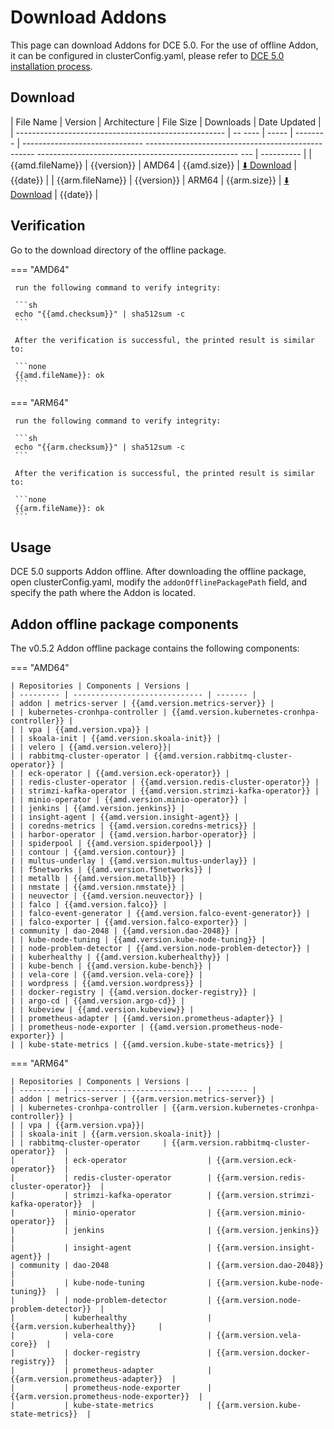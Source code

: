 # Download Addons

This page can download Addons for DCE 5.0.
For the use of offline Addon, it can be configured in clusterConfig.yaml, please refer to [DCE 5.0 installation process](../../install/index.md#_3).

## Download

| File Name | Version | Architecture | File Size | Downloads | Date Updated |
| ---------------------------------------------------- | -- ---- | ----- | -------- | ------------------------------ -------------------------------------------------- -------------------------------------------------- --- | ---------- |
| {{amd.fileName}} | {{version}} | AMD64 | {{amd.size}} | [:arrow_down: Download]({{amd.downloadLink}}) | {{date}} |
| {{arm.fileName}} | {{version}} | ARM64 | {{arm.size}} | [:arrow_down: Download]({{arm.downloadLink}}) | {{date}} |

## Verification

Go to the download directory of the offline package.

=== "AMD64"

     run the following command to verify integrity:

     ```sh
     echo "{{amd.checksum}}" | sha512sum -c
     ```

     After the verification is successful, the printed result is similar to:

     ```none
     {{amd.fileName}}: ok
     ```

=== "ARM64"

     run the following command to verify integrity:

     ```sh
     echo "{{arm.checksum}}" | sha512sum -c
     ```

     After the verification is successful, the printed result is similar to:

     ```none
     {{arm.fileName}}: ok
     ```

## Usage

DCE 5.0 supports Addon offline. After downloading the offline package, open clusterConfig.yaml, modify the `addonOfflinePackagePath` field, and specify the path where the Addon is located.

## Addon offline package components

The v0.5.2 Addon offline package contains the following components:

=== "AMD64"

    | Repositories | Components | Versions |
    | --------- | ----------------------------- | ------- |
    | addon | metrics-server | {{amd.version.metrics-server}} |
    | | kubernetes-cronhpa-controller | {{amd.version.kubernetes-cronhpa-controller}} |
    | | vpa | {{amd.version.vpa}} |
    | | skoala-init | {{amd.version.skoala-init}} |
    | | velero | {{amd.version.velero}}|
    | | rabbitmq-cluster-operator | {{amd.version.rabbitmq-cluster-operator}} |
    | | eck-operator | {{amd.version.eck-operator}} |
    | | redis-cluster-operator | {{amd.version.redis-cluster-operator}} |
    | | strimzi-kafka-operator | {{amd.version.strimzi-kafka-operator}} |
    | | minio-operator | {{amd.version.minio-operator}} |
    | | jenkins | {{amd.version.jenkins}} |
    | | insight-agent | {{amd.version.insight-agent}} |
    | | coredns-metrics | {{amd.version.coredns-metrics}} |
    | | harbor-operator | {{amd.version.harbor-operator}} |
    | | spiderpool | {{amd.version.spiderpool}} |
    | | contour | {{amd.version.contour}} |
    | | multus-underlay | {{amd.version.multus-underlay}} |
    | | f5networks | {{amd.version.f5networks}} |
    | | metallb | {{amd.version.metallb}} |
    | | nmstate | {{amd.version.nmstate}} |
    | | neuvector | {{amd.version.neuvector}} |
    | | falco | {{amd.version.falco}} |
    | | falco-event-generator | {{amd.version.falco-event-generator}} |
    | | falco-exporter | {{amd.version.falco-exporter}} |
    | community | dao-2048 | {{amd.version.dao-2048}} |
    | | kube-node-tuning | {{amd.version.kube-node-tuning}} |
    | | node-problem-detector | {{amd.version.node-problem-detector}} |
    | | kuberhealthy | {{amd.version.kuberhealthy}} |
    | | kube-bench | {{amd.version.kube-bench}} |
    | | vela-core | {{amd.version.vela-core}} |
    | | wordpress | {{amd.version.wordpress}} |
    | | docker-registry | {{amd.version.docker-registry}} |
    | | argo-cd | {{amd.version.argo-cd}} |
    | | kubeview | {{amd.version.kubeview}} |
    | | prometheus-adapter | {{amd.version.prometheus-adapter}} |
    | | prometheus-node-exporter | {{amd.version.prometheus-node-exporter}} |
    | | kube-state-metrics | {{amd.version.kube-state-metrics}} |

=== "ARM64"

    | Repositories | Components | Versions |
    | --------- | ----------------------------- | ------- |
    | addon | metrics-server | {{arm.version.metrics-server}} |
    | | kubernetes-cronhpa-controller | {{arm.version.kubernetes-cronhpa-controller}} |
    | | vpa | {{arm.version.vpa}}|
    | | skoala-init | {{arm.version.skoala-init}} |
    | | rabbitmq-cluster-operator     | {{arm.version.rabbitmq-cluster-operator}}  |
    |           | eck-operator                  | {{arm.version.eck-operator}}  |
    |           | redis-cluster-operator        | {{arm.version.redis-cluster-operator}}  |
    |           | strimzi-kafka-operator        | {{arm.version.strimzi-kafka-operator}}  |
    |           | minio-operator                | {{arm.version.minio-operator}}  |
    |           | jenkins                       | {{arm.version.jenkins}}  |
    |           | insight-agent                 | {{arm.version.insight-agent}} |
    | community | dao-2048                      | {{arm.version.dao-2048}}  |
    |           | kube-node-tuning              | {{arm.version.kube-node-tuning}}  |
    |           | node-problem-detector         | {{arm.version.node-problem-detector}}  |
    |           | kuberhealthy                  | {{arm.version.kuberhealthy}}     |
    |           | vela-core                     | {{arm.version.vela-core}}  |
    |           | docker-registry               | {{arm.version.docker-registry}}  |
    |           | prometheus-adapter            | {{arm.version.prometheus-adapter}}  |
    |           | prometheus-node-exporter      | {{arm.version.prometheus-node-exporter}}  |
    |           | kube-state-metrics            | {{arm.version.kube-state-metrics}}  |

